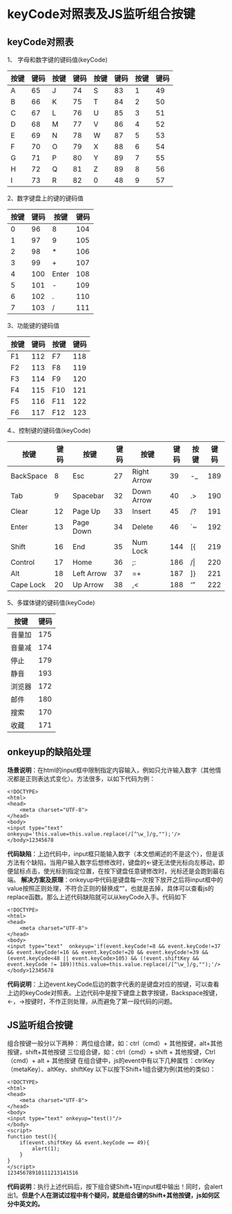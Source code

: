 # keyCode对照表及JS监听组合按键

## keyCode对照表

1、 字母和数字键的键码值(keyCode)

| 按键 | 键码 | 按键 | 键码 | 按键 | 键码 | 按键 | 键码 |
| ---- | ---- | ---- | ---- | ---- | ---- | ---- | ---- |
| A    | 65   | J    | 74   | S    | 83   | 1    | 49   |
| B    | 66   | K    | 75   | T    | 84   | 2    | 50   |
| C    | 67   | L    | 76   | U    | 85   | 3    | 51   |
| D    | 68   | M    | 77   | V    | 86   | 4    | 52   |
| E    | 69   | N    | 78   | W    | 87   | 5    | 53   |
| F    | 70   | O    | 79   | X    | 88   | 6    | 54   |
| G    | 71   | P    | 80   | Y    | 89   | 7    | 55   |
| H    | 72   | Q    | 81   | Z    | 89   | 8    | 56   |
| I    | 73   | R    | 82   | 0    | 48   | 9    | 57   |

2、数字键盘上的键的键码值

| 按键 | 键码 | 按键  | 键码 |
| ---- | ---- | ----- | ---- |
| 0    | 96   | 8     | 104  |
| 1    | 97   | 9     | 105  |
| 2    | 98   | *     | 106  |
| 3    | 99   | +     | 107  |
| 4    | 100  | Enter | 108  |
| 5    | 101  | -     | 109  |
| 6    | 102  | .     | 110  |
| 7    | 103  | /     | 111  |

3、功能键的键码值

| 按键 | 键码 | 按键 | 键码 |
| ---- | ---- | ---- | ---- |
| F1   | 112  | F7   | 118  |
| F2   | 113  | F8   | 119  |
| F3   | 114  | F9   | 120  |
| F4   | 115  | F10  | 121  |
| F5   | 116  | F11  | 122  |
| F6   | 117  | F12  | 123  |

4.、控制键的键码值(keyCode)

| 按键      | 键码 | 按键       | 键码 | 按键        | 键码 | 按键 | 键码 |
| --------- | ---- | ---------- | ---- | ----------- | ---- | ---- | ---- |
| BackSpace | 8    | Esc        | 27   | Right Arrow | 39   | -_   | 189  |
| Tab       | 9    | Spacebar   | 32   | Down Arrow  | 40   | .>   | 190  |
| Clear     | 12   | Page Up    | 33   | Insert      | 45   | /?   | 191  |
| Enter     | 13   | Page Down  | 34   | Delete      | 46   | `~   | 192  |
| Shift     | 16   | End        | 35   | Num Lock    | 144  | [{   | 219  |
| Control   | 17   | Home       | 36   | ;:          | 186  | /\|  | 220  |
| Alt       | 18   | Left Arrow | 37   | =+          | 187  | ]}   | 221  |
| Cape Lock | 20   | Up Arrow   | 38   | ,<          | 188  | ‘”   | 222  |

5、多媒体键的键码值(keyCode)

| 按键   | 键码 |
| ------ | ---- |
| 音量加 | 175  |
| 音量减 | 174  |
| 停止   | 179  |
| 静音   | 193  |
| 浏览器 | 172  |
| 邮件   | 180  |
| 搜索   | 170  |
| 收藏   | 171  |

## onkeyup的缺陷处理

**场景说明**：在html的input框中限制指定内容输入，例如只允许输入数字（其他情况都是正则表达式变化）。方法很多，以如下代码为例：

```
<!DOCTYPE>
<html>
<head>
    <meta charset="UTF-8">
</head>
<body>
<input type="text" onkeyup='this.value=this.value.replace(/[^\w_]/g,"");'/>
</body>12345678
```

**代码缺陷**：上边代码中，input框只能输入数字（本文想阐述的不是这个），但是该方法有个缺陷，当用户输入数字后想修改时，键盘的←键无法使光标向左移动，即便鼠标点击，使光标到指定位置，在按下键盘任意键修改时，光标还是会跑到最右端。 
**解决方案及原理**：onkeyup中代码是键盘每一次按下放开之后将input框中的value按照正则处理，不符合正则的替换成“”，也就是去掉，具体可以查看js的replace函数。那么上述代码缺陷就可以从keyCode入手。代码如下

```
<!DOCTYPE>
<html>
<head>
    <meta charset="UTF-8">
</head>
<body>
<input type="text"  onkeyup='if(event.keyCode!=8 && event.keyCode!=37 && event.keyCode!=16 && event.keyCode!=20 && event.keyCode!=39 && (event.keyCode<48 || event.keyCode>105) && (!event.shiftKey && event.keyCode != 189))this.value=this.value.replace(/[^\w_]/g,"");'/>
</body>12345678
```

**代码说明**：上边event.keyCode后边的数字代表的是键盘对应的按键，可以查看上边的keyCode对照表。上边代码中是按下键盘上数字按键，Backspace按键，←，→按键时，不作正则处理，从而避免了第一段代码的问题。

## JS监听组合按键

组合按键一般分以下两种： 
两位组合建，如：ctrl（cmd）+ 其他按键，alt+其他按键，shift+其他按键 
三位组合键，如：ctrl（cmd）+ shift + 其他按键，Ctrl（cmd）+ alt + 其他按键 
在组合键中，js的event中有以下几种属性：ctrlKey（metaKey）、altKey、shiftKey 
以下以按下Shift+1组合键为例(其他的类似)：

```
<!DOCTYPE>
<html>
<head>
    <meta charset="UTF-8">
</head>
<body>
<input type="text" onkeyup="test()"/>
</body>
<script>
function test(){
    if(event.shiftKey && event.keyCode == 49){
        alert(1);
    }
}
</script>
12345678910111213141516
```

**代码说明**：执行上述代码后，按下组合键Shift+1在input框中输出！同时，会alert出1。**但是个人在测试过程中有个疑问，就是组合键的Shift+其他按键，js如何区分中英文的。**